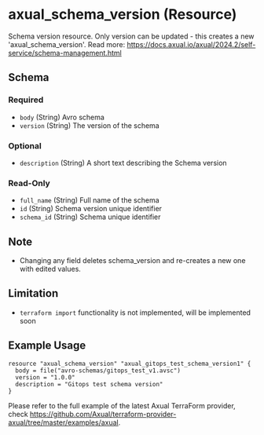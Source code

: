 # axual_schema_version (Resource)

Schema version resource. Only version can be updated - this creates a new 'axual_schema_version'. Read more: https://docs.axual.io/axual/2024.2/self-service/schema-management.html

<!-- schema generated by tfplugindocs -->
## Schema

### Required

- `body` (String) Avro schema
- `version` (String) The version of the schema

### Optional

- `description` (String) A short text describing the Schema version

### Read-Only

- `full_name` (String) Full name of the schema
- `id` (String) Schema version unique identifier
- `schema_id` (String) Schema unique identifier

## Note
- Changing any field deletes schema_version and re-creates a new one with edited values.

## Limitation
- `terraform import` functionality is not implemented, will be implemented soon

## Example Usage

```hcl
resource "axual_schema_version" "axual_gitops_test_schema_version1" {
  body = file("avro-schemas/gitops_test_v1.avsc")
  version = "1.0.0"
  description = "Gitops test schema version"
}
```

Please refer to the full example of the latest Axual TerraForm provider, check https://github.com/Axual/terraform-provider-axual/tree/master/examples/axual.